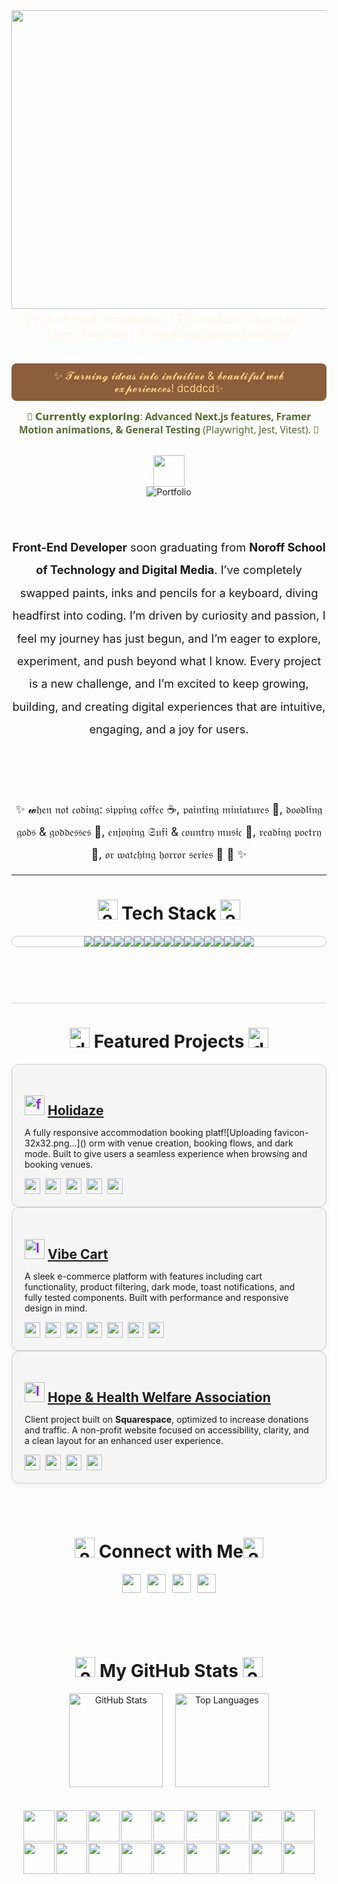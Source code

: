 <!-- Polygon header image -->
<div style="width:100%; text-align:center;">
  <img width="1873" height="478" alt="Frame 13" src="https://github.com/user-attachments/assets/2257cea0-bb67-4846-bb83-4f86f8359216" />
</div>

<!-- Intro text centered over header -->
<div align="center" style="color:#FFF8F0; margin-bottom: 20px; font-weight:500;">
  <p style="font-size:1.3em; margin:5px 0;">
    🎨 𝗙𝗿𝗼𝗻𝘁-𝗘𝗻𝗱 𝗗𝗲𝘃𝗲𝗹𝗼𝗽𝗲𝗿 | 🌱 𝗖𝗼𝗻𝘀𝘁𝗮𝗻𝘁 𝗟𝗲𝗮𝗿𝗻𝗲𝗿 | 💡 𝗨𝘀𝗲𝗿-𝗖𝗲𝗻𝘁𝗿𝗶𝗰 | 🚀 𝗦𝗲𝗲𝗸𝗶𝗻𝗴 𝗢𝗽𝗽𝗼𝗿𝘁𝘂𝗻𝗶𝘁𝗶𝗲𝘀
  </p>
</div>

<br>

<div align="center" 
     style="background-color:#8B5E3C; color:#FFD580; font-size:1.2em; margin-bottom:15px; padding:10px 20px; border-radius:8px;">
  ✨ 𝓣𝓾𝓻𝓷𝓲𝓷𝓰 𝓲𝓭𝓮𝓪𝓼 𝓲𝓷𝓽𝓸 𝓲𝓷𝓽𝓾𝓲𝓽𝓲𝓿𝓮 & 𝓫𝓮𝓪𝓾𝓽𝓲𝓯𝓾𝓵 𝔀𝓮𝓫 𝓮𝔁𝓹𝓮𝓻𝓲𝓮𝓷𝓬𝓮𝓼! dcddcd✨
</div>


<!-- Currently Learning -->
<div align="center" style="color:#556B2F; font-size:1.1em; margin-bottom: 30px; font-family:'Segoe UI', sans-serif; font-weight:500;">
   🌱 𝗖𝘂𝗿𝗿𝗲𝗻𝘁𝗹𝘆 𝗲𝘅𝗽𝗹𝗼𝗿𝗶𝗻𝗴: <strong>Advanced Next.js features, Framer Motion animations, & General Testing</strong> (Playwright, Jest, Vitest). 🌱
</div>


<!-- Portfolio Button -->
<div align="center" style="margin-bottom: 40px;">
  <img src="https://media.giphy.com/media/mGcNjsfWAjY5AEZNw6/giphy.gif" width="50"/>
  <br>
  <a href="https://sanakhuram.netlify.app/" style="text-decoration:none;">
    <img src="https://img.shields.io/badge/-Visit%20Portfolio-FFA500?style=flat&logo=appveyor&logoColor=fff" alt="Portfolio">
  </a>
</div>

<br> 
<div align="center" 
  <p style="font-size:1.3em; margin:5px 0; line-height:2em; font-family:inherit;">
    <strong>Front-End Developer</strong> soon graduating from <strong>Noroff School of Technology and Digital Media</strong>.  
    I’ve completely swapped paints, inks and pencils for a keyboard, diving headfirst into coding.  
    I’m driven by curiosity and passion, I feel my journey has just begun, and I’m eager to explore, experiment, and push beyond what I know.  
    Every project is a new challenge, and I’m excited to keep growing, building, and creating digital experiences that are intuitive, engaging, and a joy for users.
  </p>
  <br><br>
 ✨ 𝔀𝔥𝔢𝔫 𝔫𝔬𝔱 𝔠𝔬𝔡𝔦𝔫𝔤: 𝔰𝔦𝔭𝔭𝔦𝔫𝔤 𝔠𝔬𝔣𝔣𝔢𝔢 ☕, 𝔭𝔞𝔦𝔫𝔱𝔦𝔫𝔤 𝔪𝔦𝔫𝔦𝔞𝔱𝔲𝔯𝔢𝔰 🎨, 𝔡𝔬𝔬𝔡𝔩𝔦𝔫𝔤 𝔤𝔬𝔡𝔰 & 𝔤𝔬𝔡𝔡𝔢𝔰𝔰𝔢𝔰 🍃, 𝔢𝔫𝔧𝔬𝔶𝔦𝔫𝔤 𝔖𝔲𝔣𝔦 & 𝔠𝔬𝔲𝔫𝔱𝔯𝔶 𝔪𝔲𝔰𝔦𝔠 🎵, 𝔯𝔢𝔞𝔡𝔦𝔫𝔤 𝔭𝔬𝔢𝔱𝔯𝔶 📜, 𝔬𝔯 𝔴𝔞𝔱𝔠𝔥𝔦𝔫𝔤 𝔥𝔬𝔯𝔯𝔬𝔯 𝔰𝔢𝔯𝔦𝔢𝔰 👻 🍃 ✨
</div>

---

<!-- Tech Stack -->
<h1 align="center"><img width="32" height="32" alt="2358638 1" src="https://github.com/user-attachments/assets/411c3781-30e7-4c60-9c4d-9427dd6a0b8c" />
 Tech Stack <img width="32" height="32" alt="2358638 1" src="https://github.com/user-attachments/assets/411c3781-30e7-4c60-9c4d-9427dd6a0b8c" /></h1>
<div align="center" style="max-width:600px; margin:10px auto 25px auto; display:flex; flex-wrap:wrap; justify-content:center; border:1px solid #ccc; border-radius:20px;">
  <img src="https://img.shields.io/badge/-React-6B8E23?style=for-the-badge&logo=react&logoColor=fff&rounded=true" />
  <img src="https://img.shields.io/badge/-Next.js-8FBC8F?style=for-the-badge&logo=next.js&logoColor=fff&rounded=true" />
  <img src="https://img.shields.io/badge/-TypeScript-556B2F?style=for-the-badge&logo=typescript&logoColor=fff&rounded=true" />
  <img src="https://img.shields.io/badge/-JavaScript-FF8C00?style=for-the-badge&logo=javascript&logoColor=fff&rounded=true" />
  <img src="https://img.shields.io/badge/-HTML5-DEB887?style=for-the-badge&logo=html5&logoColor=fff&rounded=true" />
  <img src="https://img.shields.io/badge/-CSS3-8B4513?style=for-the-badge&logo=css3&logoColor=fff&rounded=true" />
  <img src="https://img.shields.io/badge/-TailwindCSS-90EE90?style=for-the-badge&logo=tailwindcss&logoColor=fff&rounded=true" />
  <img src="https://img.shields.io/badge/-Vite-D2691E?style=for-the-badge&logo=vite&logoColor=fff&rounded=true" />
  <img src="https://img.shields.io/badge/-Vitest-CD853F?style=for-the-badge&logo=vitest&logoColor=fff&rounded=true" />
  <img src="https://img.shields.io/badge/-Playwright-6B8E23?style=for-the-badge&logo=playwright&logoColor=fff&rounded=true" />
  <img src="https://img.shields.io/badge/-Jest-FF6347?style=for-the-badge&logo=jest&logoColor=fff&rounded=true" />
  <img src="https://img.shields.io/badge/-GitHub-8B4513?style=for-the-badge&logo=github&logoColor=fff&rounded=true" />
  <img src="https://img.shields.io/badge/-VSCode-ADFF2F?style=for-the-badge&logo=visual-studio-code&logoColor=fff&rounded=true" />
  <img src="https://img.shields.io/badge/-Sass-FF8C00?style=for-the-badge&logo=sass&logoColor=fff&rounded=true" />
  <img src="https://img.shields.io/badge/-ChakraUI-556B2F?style=for-the-badge&logo=chakraui&logoColor=fff&rounded=true" />
  <img src="https://img.shields.io/badge/-Figma-DEB887?style=for-the-badge&logo=figma&logoColor=fff&rounded=true" />
  <img src="https://img.shields.io/badge/-Canva-D2691E?style=for-the-badge&logo=canva&logoColor=fff&rounded=true" />
</div>



<br><br>
<div style="border-top:1px solid #ccc; margin:30px 0;"></div>

<!-- Featured Projects -->
<h1 align="center">
  <img width="32" height="32" alt="design" src="https://github.com/user-attachments/assets/e526a1b0-049a-418f-beed-5a9c5a31f246" /> 
  Featured Projects 
  <img width="32" height="32" alt="design" src="https://github.com/user-attachments/assets/e526a1b0-049a-418f-beed-5a9c5a31f246" />
</h1>

<!-- Holidaze Project -->
<div style="border:1px solid #ccc; border-radius:12px; padding:20px; background-color:#F5F5F5; box-shadow:0 4px 8px rgba(0,0,0,0.05);">
  <h2 style="margin-bottom:10px; color:#8A2BE2;"><img width="32" height="32" alt="favicon-32x32" src="https://github.com/user-attachments/assets/b3820fee-1d3f-4896-8e8e-7b5a2cd140d4" />
<a href="https://holidaze-green.vercel.app/" target="_blank">Holidaze</a></h2>
  <p>A fully responsive accommodation booking platf![Uploading favicon-32x32.png…]()
orm with venue creation, booking flows, and dark mode. Built to give users a seamless experience when browsing and booking venues.</p>
  <div style="margin-top:10px; display:flex; flex-wrap:wrap; gap:8px;">
    <img src="https://img.shields.io/badge/Next.js-FF8C00?style=flat&logo=next.js&logoColor=fff" height="25" />
    <img src="https://img.shields.io/badge/React-ADFF2F?style=flat&logo=react&logoColor=000" height="25" />
    <img src="https://img.shields.io/badge/TypeScript-F4A460?style=flat&logo=typescript&logoColor=fff" height="25" />
    <img src="https://img.shields.io/badge/Tailwind-90EE90?style=flat&logo=tailwindcss&logoColor=fff" height="25" />
    <img src="https://img.shields.io/badge/Noroff_API-FFA07A?style=flat&logo=appveyor&logoColor=fff" height="25" />
  </div>
</div>

<!-- Vibe Cart Project -->
<div style="border:1px solid #ccc; border-radius:12px; padding:20px; background-color:#F5F5F5; box-shadow:0 4px 8px rgba(0,0,0,0.05);">
  <h2 style="margin-bottom:10px; color:#8A2BE2;"> <img width="32" height="32" alt="logo" src="https://github.com/user-attachments/assets/44485b74-0329-404b-aee0-4188dc7047cf" />
<a href="https://jsfw-sanakhuram.vercel.app/" target="_blank">Vibe Cart</a></h2>
  <p>A sleek e-commerce platform with features including cart functionality, product filtering, dark mode, toast notifications, and fully tested components. Built with performance and responsive design in mind.</p>
  <div style="margin-top:10px; display:flex; flex-wrap:wrap; gap:8px;">
    <img src="https://img.shields.io/badge/React-ADFF2F?style=flat&logo=react&logoColor=000" height="25" />
    <img src="https://img.shields.io/badge/Next.js-FF8C00?style=flat&logo=next.js&logoColor=fff" height="25" />
    <img src="https://img.shields.io/badge/TypeScript-F4A460?style=flat&logo=typescript&logoColor=fff" height="25" />
    <img src="https://img.shields.io/badge/Tailwind-90EE90?style=flat&logo=tailwindcss&logoColor=fff" height="25" />
    <img src="https://img.shields.io/badge/Jest-FF6347?style=flat&logo=jest&logoColor=fff" height="25" />
    <img src="https://img.shields.io/badge/React_Testing_Library-FFA500?style=flat&logo=testing-library&logoColor=fff" height="25" />
    <img src="https://img.shields.io/badge/Noroff_API-FFA07A?style=flat&logo=appveyor&logoColor=fff" height="25" />
  </div>
</div>

<!-- Hope & Health Project -->
<div style="border:1px solid #ccc; border-radius:12px; padding:20px; background-color:#F5F5F5; box-shadow:0 4px 8px rgba(0,0,0,0.05);">
  <h2 style="margin-bottom:10px; color:#8A2BE2;"><img width="32" height="32" alt="logo" src="https://github.com/user-attachments/assets/0d74c152-43a4-4dad-ac88-f47ad01844f7" />
<a href="https://hopeandhealthwelfareassociation.com/" target="_blank">Hope & Health Welfare Association</a></h2>
  <p>Client project built on <strong>Squarespace</strong>, optimized to increase donations and traffic. A non-profit website focused on accessibility, clarity, and a clean layout for an enhanced user experience.</p>
  <div style="margin-top:10px; display:flex; flex-wrap:wrap; gap:8px;">
    <img src="https://img.shields.io/badge/Squarespace-8B4513?style=flat&logo=squarespace&logoColor=fff" height="25" />
    <img src="https://img.shields.io/badge/HTML5-FFA500?style=flat&logo=html5&logoColor=fff" height="25" />
    <img src="https://img.shields.io/badge/CSS3-90EE90?style=flat&logo=css3&logoColor=fff" height="25" />
    <img src="https://img.shields.io/badge/JavaScript-FFD700?style=flat&logo=javascript&logoColor=000" height="25" />
  </div>
</div>

<br><br>
<!-- Connect Section -->
<h1 align="center"><img width="32" height="32" alt="2358639 2" src="https://github.com/user-attachments/assets/23ca3970-ce07-4ed4-aa75-8f72761c9a79" />
Connect with Me<img width="32" height="32" alt="2358639 2" src="https://github.com/user-attachments/assets/23cf04ff-8ffb-4ec6-880c-cf4c1c153160" />
 </h1>
<div align="center" style="margin-bottom:30px; display:flex; justify-content:center; flex-wrap:wrap; gap:10px;">
  <a href="mailto:sana.khuram.baig@gmail.com">
    <img src="https://img.shields.io/badge/Email-FFA500?style=flat&logo=gmail&logoColor=fff" height="30"/>
  </a>
  <a href="https://www.linkedin.com/in/sana-khuram-157ba02b7/">
    <img src="https://img.shields.io/badge/LinkedIn-6B8E23?style=flat&logo=linkedin&logoColor=fff" height="30"/>
  </a>
  <a href="https://www.instagram.com/sana_khuram?igsh=MTBneHhvd2d2eXB2dg==">
    <img src="https://img.shields.io/badge/Instagram-ADFF2F?style=flat&logo=instagram&logoColor=fff" height="30"/>
  </a>
  <a href="https://sanakhuram.netlify.app/">
    <img src="https://img.shields.io/badge/Portfolio-DEB887?style=flat&logo=appveyor&logoColor=fff" height="30"/>
  </a>
</div>

<br><br>
<h1 align="center"><img width="32" height="32" alt="2169571_assets_bar graphic_graphics_graphics bar_stats_icon" src="https://github.com/user-attachments/assets/c08eda45-f904-4c5d-bb31-9297c0b506ac" />
 My GitHub Stats <img width="32" height="32" alt="2169571_assets_bar graphic_graphics_graphics bar_stats_icon" src="https://github.com/user-attachments/assets/c08eda45-f904-4c5d-bb31-9297c0b506ac" /> </h1>
<div align="center">
  <img src="https://github-readme-stats.vercel.app/api?username=sanakhuram&show_icons=true&count_private=true&hide_border=true&title_color=6B8E23&text_color=556B2F&icon_color=ADFF2F&bg_color=F5F5DC" height="150" alt="GitHub Stats" />
  &nbsp;&nbsp;&nbsp;
  <img src="https://github-readme-stats.vercel.app/api/top-langs/?username=sanakhuram&layout=compact&langs_count=6&hide_border=true&title_color=6B8E23&text_color=556B2F&icon_color=ADFF2F&bg_color=F5F5DC" height="150" alt="Top Languages" />
</div>
<br> <br>
<div style="display:flex; flex-wrap:wrap; justify-content:center; align-items:center; gap:2px;">
  <img src="https://github.com/user-attachments/assets/4defd648-6e17-453a-a537-30ac3d2dc5af" width="50" height="50" />
  <img src="https://github.com/user-attachments/assets/309a80fa-fc9b-4790-b41d-605f0820fc16" width="50" height="50" />
  <img src="https://github.com/user-attachments/assets/8fc93a4a-52b5-4452-8899-8f32a54c600d" width="50" height="50" />
  <img src="https://github.com/user-attachments/assets/f4aecb6a-d575-4d47-a87c-4e69fa7e26bf" width="50" height="50" />
  <img src="https://github.com/user-attachments/assets/13ef7d86-28b3-46da-a7ed-b611f61959d5" width="50" height="50" />
  <img src="https://github.com/user-attachments/assets/a5a0b0dd-bdc9-41bd-89bd-052dc201e677" width="50" height="50" />
  <img src="https://github.com/user-attachments/assets/d5605a51-5260-4ae4-a130-b9997107b835" width="50" height="50" />
  <img src="https://github.com/user-attachments/assets/1fdb6817-9424-40c1-9e08-f797b261aa96" width="50" height="50" />
  <img src="https://github.com/user-attachments/assets/cbc8c9a6-fa86-4778-bac2-791966700fd0" width="50" height="50" />
  <img src="https://github.com/user-attachments/assets/74ab3a66-6c38-4ece-b81f-55091167e938" width="50" height="50" />
  <img src="https://github.com/user-attachments/assets/8a8a8be4-04de-4236-b728-fe44818abc35" width="50" height="50" />
  <img src="https://github.com/user-attachments/assets/db3581b9-cede-48bd-88ba-3640901ef82a" width="50" height="50" />
  <img src="https://github.com/user-attachments/assets/a9ec3d86-e5b8-4eb2-8a5b-ebd0311d865d" width="50" height="50" />
  <img src="https://github.com/user-attachments/assets/2034576c-722d-4cfc-b3e1-5155d6266675" width="50" height="50" />
  <img src="https://github.com/user-attachments/assets/7259db55-05ef-4acd-bea8-b89420b19d91" width="50" height="50" />
  <img src="https://github.com/user-attachments/assets/fcde22eb-8e7c-4892-b686-4e7c11a8139a" width="50" height="50" />
  <img src="https://github.com/user-attachments/assets/8fc93a4a-52b5-4452-8899-8f32a54c600d" width="50" height="50" />
  <img src="https://github.com/user-attachments/assets/db3581b9-cede-48bd-88ba-3640901ef82a" width="50" height="50" />
</div>

